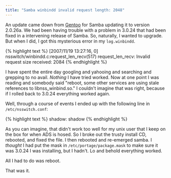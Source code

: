 ```yaml
---
title: "Samba winbindd invalid request length: 2048"
---
```

An update came down from [Gentoo][1] for Samba updating it to version 2.0.26a.
We had been having trouble with a problem in 3.0.24 that had been fixed in a
intervening release of Samba. So, naturally, I wanted to upgrade. But when I
did, I got this mysterious error in my `log.winbindd`.

{% highlight text %}
[2007/11/19 13:27:16, 0] nsswitch/winbindd.c:request_len_recv(517)
  request_len_recv: Invalid request size received: 2084
{% endhighlight %}

I have spent the entire day googling and yahooing and searching and grepping
to no avail. _Nothing_ I have tried worked. Now at one point I was reading and
somebody said "reboot, some other services are using stale references to
libnss_winbind.so." I couldn't imagine that was right, because if I rolled
back to 3.0.24 everything worked again.

Well, through a course of events I ended up with the following line in
`/etc/nsswitch.conf`:

{% highlight text %}
shadow: shadow
{% endhighlight %}

As you can imagine, that didn't work too well for my unix user that I keep on
the box for when ADS is hosed. So I broke out the trusty install CD, rebooted,
and fixed the file. I then rebooted and re-emerged samba. I _thought_ I had
put the mask in `/etc/portage/package.mask` to make sure it was 3.0.24 I was
installing, but I hadn't. Lo and behold everything worked.

All I had to do was reboot.

That was it.

   [1]: http://www.gentoo.org

